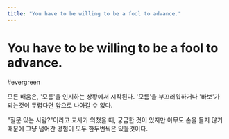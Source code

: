 ```yaml
---
title: "You have to be willing to be a fool to advance."
---
```


# You have to be willing to be a fool to advance.
#evergreen

모든 배움은, '모름'을 인지하는 상황에서 시작된다. '모름'을 부끄러워하거나 '바보'가 되는것이 두렵다면 앞으로 나아갈 수 없다. 

"질문 있는 사람?"이라고 교사가 외쳤을 때, 궁금한 것이 있지만 아무도 손을 들지 않기 때문에 그냥 넘어간 경험이 모두 한두번씩은 있을것이다.

